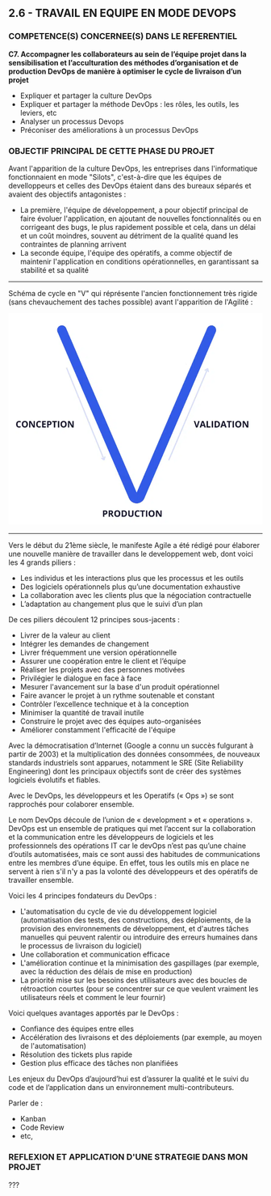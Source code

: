 ## 2.6 - TRAVAIL EN EQUIPE EN MODE DEVOPS

### COMPETENCE(S) CONCERNEE(S) DANS LE REFERENTIEL

**C7. Accompagner les collaborateurs au sein de l’équipe projet dans la sensibilisation et l’acculturation des méthodes d’organisation et de production DevOps de manière à optimiser le cycle de livraison d’un projet**
- Expliquer et partager la culture DevOps
- Expliquer et partager la méthode DevOps : les rôles, les outils, les leviers, etc
- Analyser un processus Devops
- Préconiser des améliorations à un processus DevOps


### OBJECTIF PRINCIPAL DE CETTE PHASE DU PROJET

Avant l'apparition de la culture DevOps, les entreprises dans l'informatique fonctionnaient en mode "Silots", c'est-à-dire que les équipes de develloppeurs et celles des DevOps étaient dans des bureaux séparés et avaient des objectifs antagonistes : 
- La première, l'équipe de développement, a pour objectif principal de faire évoluer l'application, en ajoutant de nouvelles fonctionnalités ou en corrigeant des bugs, le plus rapidement possible et cela, dans un délai et un coût moindres, souvent au détriment de la qualité quand les contraintes de planning arrivent
- La seconde équipe, l'équipe des opératifs, a comme objectif de maintenir l'application en conditions opérationnelles, en garantissant sa stabilité et sa qualité

___

Schéma de cycle en "V" qui réprésente l'ancien fonctionnement très rigide (sans chevauchement des taches possible) avant l'apparition de l'Agilité :

![Cycle en V](../img/cycle_en_v.png "Cycle en V")

___

Vers le début du 21ème siècle, le manifeste Agile a été rédigé pour élaborer une nouvelle manière de travailler dans le developpement web, dont voici les 4 grands piliers :
- Les individus et les interactions plus que les processus et les outils
- Des logiciels opérationnels plus qu’une documentation exhaustive
- La collaboration avec les clients plus que la négociation contractuelle
- L’adaptation au changement plus que le suivi d’un plan

De ces piliers découlent 12 principes sous-jacents :
- Livrer de la valeur au client
- Intégrer les demandes de changement
- Livrer fréquemment une version opérationnelle
- Assurer une coopération entre le client et l’équipe
- Réaliser les projets avec des personnes motivées
- Privilégier le dialogue en face à face
- Mesurer l'avancement sur la base d'un produit opérationnel
- Faire avancer le projet à un rythme soutenable et constant
- Contrôler l’excellence technique et à la conception
- Minimiser la quantité de travail inutile
- Construire le projet avec des équipes auto-organisées
- Améliorer constamment l'efficacité de l'équipe

Avec la démocratisation d’Internet (Google a connu un succès fulgurant à partir de 2003) et la multiplication des données consommées, de nouveaux standards industriels sont apparues, notamment le SRE (Site Reliability Engineering) dont les principaux objectifs sont de créer des systèmes logiciels évolutifs et fiables.

Avec le DevOps, les développeurs et les Operatifs (« Ops ») se sont rapprochés pour colaborer ensemble.

Le nom DevOps découle de l’union de « development » et « operations ». DevOps est un ensemble de pratiques qui met l’accent sur la collaboration et la communication entre les développeurs de logiciels et les professionnels des opérations IT car le devOps n’est pas qu’une chaine d’outils automatisées, mais ce sont aussi des habitudes de communications entre les membres d’une équipe. En effet, tous les outils mis en place ne servent à rien s'il n'y a pas la volonté des développeurs et des opératifs de travailler ensemble.

Voici les 4 principes fondateurs du DevOps :
- L'automatisation du cycle de vie du développement logiciel (automatisation des tests, des constructions, des déploiements, de la provision des environnements de développement, et d'autres tâches manuelles qui peuvent ralentir ou introduire des erreurs humaines dans le processus de livraison du logiciel)
- Une collaboration et communication efficace
- L'amélioration continue et la minimisation des gaspillages (par exemple, avec la réduction des délais de mise en production)
- La priorité mise sur les besoins des utilisateurs avec des boucles de rétroaction courtes (pour se concentrer sur ce que veulent vraiment les utilisateurs réels et comment le leur fournir)

Voici quelques avantages apportés par le DevOps :
- Confiance des équipes entre elles
- Accélération des livraisons et des déploiements (par exemple, au moyen de l'automatisation)
- Résolution des tickets plus rapide
- Gestion plus efficace des tâches non planifiées

Les enjeux du DevOps d’aujourd’hui est d’assurer la qualité et le suivi du code et de l’application dans un environnement multi-contributeurs.


Parler de :
- Kanban
- Code Review
- etc,

### REFLEXION ET APPLICATION D'UNE STRATEGIE DANS MON PROJET

???